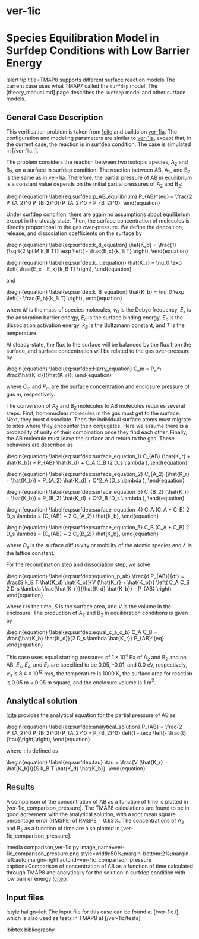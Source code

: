 # ver-1ic

# Species Equilibration Model in Surfdep Conditions with Low Barrier Energy

!alert tip title=TMAP8 supports different surface reaction models
The current case uses what TMAP7 called the `surfdep` model.
The [theory_manual.md] page describes the `surfdep` model and other surface models.

## General Case Description

This verification problem is taken from [!cite](ambrosek2008verification) and builds on [ver-1ia](ver-1ia.md). The configuration and modeling parameters are similar to [ver-1ia](ver-1ia.md), except that, in the current case, the reaction is in surfdep condition. The case is simulated in [/ver-1ic.i].

The problem considers the reaction between two isotopic species, A$_2$ and B$_2$, on a surface in surfdep condition. The reaction between AB, A$_2$, and B$_2$ is the same as in [ver-1ia](ver-1ia.md). Therefore, the partial pressure of AB in equilibrium is a constant value depends on the initial partial pressures of A$_2$ and B$_2$:

\begin{equation}
\label{eq:surfdep:p_AB_equilibrium}
P_{AB}^{eq} = \frac{2 P_{A_2}^0 P_{B_2}^0}{P_{A_2}^0 + P_{B_2}^0}.
\end{equation}

Under surfdep condition, there are again no assumptions about equilibrium except in the steady state. Then, the surface concentration of molecules is directly proportional to the gas over-pressure. We define the deposition, release, and dissociation coefficients on the surface by

\begin{equation}
\label{eq:surfdep:k_d_equation}
\hat{K_d} = \frac{1}{\sqrt{2 \pi M k_B T}} \exp \left( - \frac{E_x}{k_B T} \right),
\end{equation}

\begin{equation}
\label{eq:surfdep:k_r_equation}
\hat{K_r} = \nu_0 \exp \left( \frac{E_c - E_x}{k_B T} \right),
\end{equation}

and

\begin{equation}
\label{eq:surfdep:k_B_equation}
\hat{K_b} = \nu_0 \exp \left( - \frac{E_b}{k_B T} \right),
\end{equation}

where $M$ is the mass of species molecules, $\nu_0$ is the Debye frequency, $E_x$ is the adsorption barrier energy, $E_c$ is the surface binding energy, $E_b$ is the dissociation activation energy, $k_B$ is the Boltzmann constant, and $T$ is the temperature.

At steady-state, the flux to the surface will be balanced by the flux from the surface, and surface concentration will be related to the gas over-pressure by

\begin{equation}
\label{eq:surfdep:Harry_equation}
C_m = P_m \frac{\hat{K_d}}{\hat{K_r}},
\end{equation}

where $C_m$ and $P_m$ are the surface concentration and enclosure pressure of gas $m$, respectively.

The conversion of A$_2$ and B$_2$ molecules to AB molecules requires several steps. First, homonuclear molecules in the gas must get to the surface. Next, they must dissociate. Then the individual surface atoms must migrate to sites where they encounter their conjugates. Here we assume there is a probability of unity of their combination once they find each other. Finally, the AB molecule must leave the surface and return to the gas. These behaviors are described as

\begin{equation}
\label{eq:surfdep:surface_equation_1}
C_{AB} (\hat{K_r} + \hat{K_b}) = P_{AB} \hat{K_d} + C_A C_B (2 D_s \lambda ),
\end{equation}

\begin{equation}
\label{eq:surfdep:surface_equation_2}
C_{A_2} (\hat{K_r} + \hat{K_b}) = P_{A_2} \hat{K_d} + C^2_A (D_s \lambda ),
\end{equation}

\begin{equation}
\label{eq:surfdep:surface_equation_3}
C_{B_2} (\hat{K_r} + \hat{K_b}) = P_{B_2} \hat{K_d} + C^2_B (D_s \lambda ),
\end{equation}

\begin{equation}
\label{eq:surfdep:surface_equation_4}
C_A (C_A + C_B) 2 D_s \lambda = (C_{AB} + 2 C_{A_2}) \hat{K_b},
\end{equation}

\begin{equation}
\label{eq:surfdep:surface_equation_5}
C_B (C_A + C_B) 2 D_s \lambda = (C_{AB} + 2 C_{B_2}) \hat{K_b},
\end{equation}

where $D_s$ is the surface diffusivity or mobility of the atomic species and $\lambda$ is the lattice constant.

For the recombination step and dissociation step, we solve

\begin{equation}
\label{eq:surfdep:equation_p_ab}
\frac{d P_{AB}}{dt} = \frac{S k_B T \hat{K_d} \hat{K_b}}{V (\hat{K_r} + \hat{K_b})} \left( C_A C_B 2 D_s \lambda \frac{\hat{K_r}}{\hat{K_d} \hat{K_b}} - P_{AB} \right),
\end{equation}

where $t$ is the time, $S$ is the surface area, and $V$ is the volume in the enclosure. The production of A$_2$ and B$_2$ in equilibration conditions is given by

\begin{equation}
\label{eq:surfdep:equal_c_a_c_b}
C_A C_B = \frac{\hat{K_b} \hat{K_d}}{2 D_s \lambda \hat{K_r}} P_{AB}^{eq}.
\end{equation}

This case uses equal starting pressures of $1 \times 10^{4}$ Pa of A$_2$ and B$_2$ and no AB. $E_x$, $E_c$, and $E_b$ are specified to be 0.05, -0.01, and 0.0 eV, respectively, $\nu_0$ is $8.4 \times 10^{12}$ m/s, the temperature is 1000 K, the surface area for reaction is 0.05 m $\times$ 0.05 m square, and the enclosure volume is 1 m$^3$.


## Analytical solution

[!cite](ambrosek2008verification) provides the analytical equation for the partial pressure of AB as

\begin{equation}
\label{eq:surfdep:analytical_solution}
P_{AB}  = \frac{2 P_{A_2}^0 P_{B_2}^0}{P_{A_2}^0 + P_{B_2}^0} \left(1 - \exp \left(- \frac{t}{\tau}\right)\right),
\end{equation}

where $\tau$ is defined as

\begin{equation}
\label{eq:surfdep:tau}
\tau = \frac{V (\hat{K_r} + \hat{K_b})}{S k_B T \hat{K_d} \hat{K_b}}.
\end{equation}

## Results

A comparison of the concentration of AB as a function of time is plotted in [ver-1ic_comparison_pressure]. The TMAP8 calculations are found to be in good agreement with the analytical solution, with a root mean square percentage error (RMSPE) of RMSPE =  0.93%. The concentrations of A$_2$ and B$_2$ as a function of time are also plotted in [ver-1ic_comparison_pressure].

!media comparison_ver-1ic.py
       image_name=ver-1ic_comparison_pressure.png
       style=width:50%;margin-bottom:2%;margin-left:auto;margin-right:auto
       id=ver-1ic_comparison_pressure
       caption=Comparison of concentration of AB as a function of time calculated through TMAP8 and analytically for the solution in surfdep condition with low barrier energy [!citep](ambrosek2008verification).

## Input files

!style halign=left
The input file for this case can be found at [/ver-1ic.i], which is also used as tests in TMAP8 at [/ver-1ic/tests].

!bibtex bibliography
